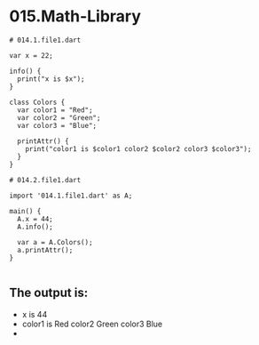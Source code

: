 # 015.Math-Library

```
# 014.1.file1.dart

var x = 22;

info() {
  print("x is $x");
}

class Colors {
  var color1 = "Red";
  var color2 = "Green";
  var color3 = "Blue";

  printAttr() {
    print("color1 is $color1 color2 $color2 color3 $color3");
  }
}

```

```
# 014.2.file1.dart

import '014.1.file1.dart' as A;

main() {
  A.x = 44;
  A.info();

  var a = A.Colors();
  a.printAttr();
}


```

## The output is:

* x is 44
* color1 is Red color2 Green color3 Blue
* 

